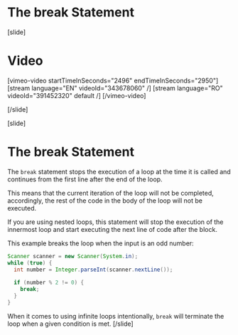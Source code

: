# The break Statement

[slide]
# Video

[vimeo-video startTimeInSeconds="2496" endTimeInSeconds="2950"]
[stream language="EN" videoId="343678060"  /]
[stream language="RO" videoId="391452320" default /]
[/vimeo-video]

[/slide]

[slide]
# The break Statement
The `break` statement stops the execution of a loop at the time it is called and continues from the first line after the end of the loop.

This means that the current iteration of the loop will not be completed, accordingly, the rest of the code in the body of the loop will not be executed.

If you are using nested loops, this statement will stop the execution of the innermost loop and start executing the next line of code after the block.

This example breaks the loop when the input is an odd number:
```java
Scanner scanner = new Scanner(System.in);
while (true) {
  int number = Integer.parseInt(scanner.nextLine());
  
  if (number % 2 != 0) {
    break;
  }
}
```
When it comes to using infinite loops intentionally, `break` will terminate the loop when a given condition is met.
[/slide]